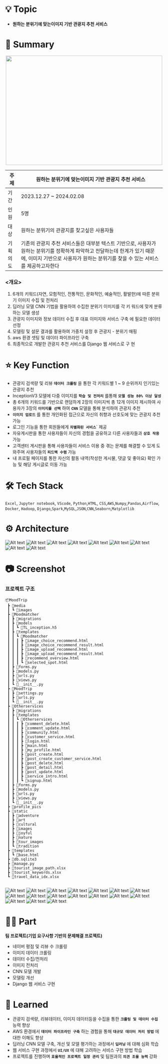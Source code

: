 

# 💡 Topic

- **원하는 분위기에 맞는이미지 기반 관광지 추천 서비스**

# 📝 Summary

<p align="center">
  <img src="data/video.gif" width="500" height="350">
</p>


|주제|원하는 분위기에 맞는이미지 기반 관광지 추천 서비스|
|---|---|
|기간|2023.12.27 ~ 2024.02.08|
|인원|5명|
|대상|원하는 분위기의 관광지를 찾고싶은 사용자들|
|기획의도|기존의 관광지 추천 서비스들은 대부분 텍스트 기반으로, 사용자가 원하는 분위기를 정확하게 파악하고 전달하는데 한계가 있기 때문에, 이미지 기반으로 사용자가 원하는 분위기를 찾을 수 있는 서비스를 제공하고자한다|


### <개요>
1. 6개의 키워드(자연, 모험적인, 전통적인, 문화적인, 예술적인, 활발한)에 따른
분위기 이미지 수집 및 전처리
2. 딥러닝 모델 CNN 기법을 활용하여 수집한 분위기 이미지를 각 키
워드에 맞게 분류하는 모델 생성
3. 관광지 이미지와 정보 데이터 수집 후 대표 이미지와 서비스 구축
에 필요한 데이터 선정
4. 모델링 및 설문 결과를 활용하여 가중치 설정 후 관광지 - 분위기
매핑
5. aws 환경 셋팅 및 데이터 파이프라인 구축
6. 최종적으로 개발한 관광지 추천 서비스를 Django 웹 서비스로 구
현

# ⭐️ Key Function


- 관광지 검색량 및 리뷰 **`데이터 크롤링`** 을 통한 각 키워드별 1 ~ 9 순위까지 인기있는 관광지 추천
- InceptionV3 모델에 다중 이미지를 **`학습 및 전처리`** 를통해 **`모델 성능 80% 이상 달성`**
- 총 6개의 키워드를 기반으로 랜덤하게 2장의 이미지씩 총 12개 이미지 제시하여 사용자가 3장의 **`이미지를 선택`** 하여 **`CNN`** 모델을 통해 분석하여 관광지 추천 
- **`이미지 업로드`** 를 통한 개인화된 접근으로 자신의 취향과 선호도에 맞는 관광지 추천 가능
- 로그인 기능을 통한 회원들에게 **`차별화된 서비스`**` 제공
- 자유게시판을 통한 사용자들이 자신의 경험을 공유하고 다른 사용자들과 **`상호 작용`** 가능
- 고객센터 게시판을 통해 사용자들이 서비스 이용 중 겪는 문제를 해결할 수 있게 도와주며 사용자들의 **`피드백 수렴`** 가능
- 내 프로필 페이지를 통한 자신의 활동 내역(작성한 게시물, 댓글 및 좋아요) 확인 가능 및 해당 게시글로 이동 가능 


# 🛠 Tech Stack 


`Excel`, `Jupyter notebook`, `VScode`, `Python`,`HTML`, `CSS`,`AWS`,`Numpy`,`Pandas`,`Airflow`, `Docker`, `Hadoop`, `Django`,`Spark`,`MySQL`,`JSON`,`CNN`,`Seaborn`,`Matplotlib`

# ⚙️ Architecture

<img src="data/data1.JPG" alt="Alt text"/>
<img src="data/data2.JPG" alt="Alt text"/>
<img src="data/model_1.JPG" alt="Alt text"/>
<img src="data/model_2.JPG" alt="Alt text"/>
<img src="data/model_3.JPG" alt="Alt text"/>
<img src="data/keyword.JPG" alt="Alt text"/>
<img src="data/ERD.JPG" alt="Alt text"/>
<img src="data/process.JPG" alt="Alt text"/>
<img src="data/userflow.JPG" alt="Alt text"/>


# 📷 Screenshot

### 프로젝트 구조

```
📦MoodTrip
 ┣ 📂media
 ┃ ┗ 📂images
 ┣ 📂Moodmatcher
 ┃ ┣ 📂migrations
 ┃ ┣ 📂models
 ┃ ┃ ┗ 📜TL_inception.h5
 ┃ ┣ 📂templates
 ┃ ┃ ┗ 📂Moodmatcher
 ┃ ┃ ┃ ┣ 📜image_choice_recommend.html
 ┃ ┃ ┃ ┣ 📜image_choice_recommend_result.html
 ┃ ┃ ┃ ┣ 📜image_upload_recommend.html
 ┃ ┃ ┃ ┣ 📜image_upload_recommend_result.html
 ┃ ┃ ┃ ┣ 📜recommend_overview.html
 ┃ ┃ ┃ ┗ 📜selected_spot.html
 ┃ ┣ 📜forms.py
 ┃ ┣ 📜models.py
 ┃ ┣ 📜urls.py
 ┃ ┣ 📜views.py
 ┃ ┗ 📜__init__.py
 ┣ 📂MoodTrip
 ┃ ┣ 📜settings.py
 ┃ ┣ 📜urls.py
 ┃ ┗ 📜__init__.py
 ┣ 📂Otherservices
 ┃ ┣ 📂migrations
 ┃ ┣ 📂templates
 ┃ ┃ ┗ 📂Otherservices
 ┃ ┃ ┃ ┣ 📜comment_delete.html
 ┃ ┃ ┃ ┣ 📜comment_update.html
 ┃ ┃ ┃ ┣ 📜community.html
 ┃ ┃ ┃ ┣ 📜customer_service.html
 ┃ ┃ ┃ ┣ 📜login.html
 ┃ ┃ ┃ ┣ 📜main.html
 ┃ ┃ ┃ ┣ 📜my_profile.html
 ┃ ┃ ┃ ┣ 📜post_create.html
 ┃ ┃ ┃ ┣ 📜post_create_customer_service.html
 ┃ ┃ ┃ ┣ 📜post_delete.html
 ┃ ┃ ┃ ┣ 📜post_detail.html
 ┃ ┃ ┃ ┣ 📜post_update.html
 ┃ ┃ ┃ ┣ 📜service_intro.html
 ┃ ┃ ┃ ┗ 📜signup.html
 ┃ ┣ 📜forms.py
 ┃ ┣ 📜models.py
 ┃ ┣ 📜urls.py
 ┃ ┣ 📜views.py
 ┃ ┗ 📜__init__.py
 ┣ 📂profile_pics
 ┣ 📂static
 ┃ ┣ 📂adventure
 ┃ ┣ 📂art
 ┃ ┣ 📂cultural
 ┃ ┣ 📂images
 ┃ ┣ 📂joyful
 ┃ ┣ 📂nature
 ┃ ┣ 📂tour_images
 ┃ ┗ 📂tradition
 ┣ 📂templates
 ┃ ┗ 📜base.html
 ┣ 📜db.sqlite3
 ┣ 📜manage.py
 ┣ 📜tourist_image_path.xlsx
 ┣ 📜tourist_keywords.xlsx
 ┗ 📜travel_data_idx.xlsx
        
```


<img src="data/image_1.JPG" alt="Alt text"/>
<img src="data/image_2.JPG" alt="Alt text"/>
<img src="data/image_17.JPG" alt="Alt text"/>
<img src="data/image_3.JPG" alt="Alt text"/>
<img src="data/image_4.JPG" alt="Alt text"/>
<img src="data/image_16.JPG" alt="Alt text"/>
<img src="data/image_5.JPG" alt="Alt text"/>
<img src="data/image_6.JPG" alt="Alt text"/>
<img src="data/image_7.JPG" alt="Alt text"/>
<img src="data/image_8.JPG" alt="Alt text"/>
<img src="data/image_9.JPG" alt="Alt text"/>
<img src="data/image_11.JPG" alt="Alt text"/>
<img src="data/image_10.JPG" alt="Alt text"/>
<img src="data/image_12.JPG" alt="Alt text"/>
<img src="data/image_13.JPG" alt="Alt text"/>
<img src="data/image_14.JPG" alt="Alt text"/>
<img src="data/image_15.JPG" alt="Alt text"/>



# 🤚🏻 Part

**팀 프로젝트(기업 요구사항 기반의 문제해결 프로젝트)**
- 네이버 평점 및 리뷰 수 크롤링
- 이미지 데이터 크롤링
- 데이터 수집/전처리
- 이미지 전처리
- CNN 모델 개발
- 모델링 개선
- Django 웹 서비스 구현

# 🤔 Learned

- 관광지 검색량, 리뷰데이터, 이미지 데이터등을 수집을 통한 **`크롤링 및 데이터 수집`** 능력 향상
- AWS 환경에서 **`데이터 파이프라인 구축`** 하는 경험을 통해 **`대규모 데이터 처리 방법`** 에 대한 이해도 향상
- 딥러닝 CNN 모델 구축, 개선 및 모델 평가하는 과정에서 **`딥러닝`** 에 대해 심화 학습
- 웹 서비스 구현 과정에서 **`UI/UX`** 에 대해 고려하는 서비스 구현 방법 학습
- 프로젝트를 진행하며 **`효율적인 프로젝트 일정 관리`** 및 팀원과의 **`의견 조율 능력`** 강화
